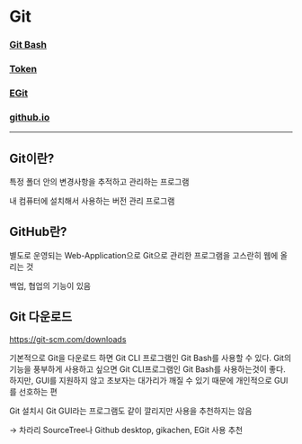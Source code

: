 # Git

### [Git Bash](https://github.com/ymiru0324/Dev-Note/blob/main/Git/Git%20Bash.md)
### [Token](https://github.com/ymiru0324/Dev-Note/blob/main/Git/Token.md)
### [EGit](https://github.com/ymiru0324/Dev-Note/blob/main/Git/EGit.md)
### [github.io](https://github.com/ymiru0324/Dev-Note/blob/main/Git/github.io.md)

---

## Git이란?

특정 폴더 안의 변경사항을 추적하고 관리하는 프로그램

내 컴퓨터에 설치해서 사용하는 버전 관리 프로그램

## GitHub란?

별도로 운영되는 Web-Application으로 Git으로 관리한 프로그램을 고스란히 웹에 올리는 것

백업, 협업의 기능이 있음

## Git 다운로드

https://git-scm.com/downloads

기본적으로 Git을 다운로드 하면 Git CLI 프로그램인 Git Bash를 사용할 수 있다. Git의 기능을 풍부하게 사용하고 싶으면 Git CLI프로그램인 Git Bash를 사용하는것이 좋다. 하지만, GUI를 지원하지 않고 초보자는 대가리가 깨질 수 있기 때문에 개인적으로 GUI를 선호하는 편

Git 설치시 Git GUI라는 프로그램도 같이 깔리지만 사용을 추천하지는 않음 

→ 차라리 SourceTree나 Github desktop, gikachen, EGit 사용 추천
